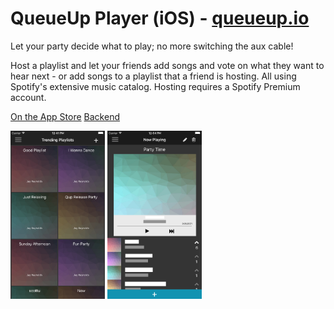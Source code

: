 # QueueUp Player (iOS) - [queueup.io](http://queueup.io)

Let your party decide what to play; no more switching the aux cable!

Host a playlist and let your friends add songs and vote on what they want to hear next - or add songs to a playlist that a friend is hosting. All using Spotify's extensive music catalog. Hosting requires a Spotify Premium account.

[On the App Store](https://itunes.apple.com/us/app/queueup-player/id1028056241?mt=8)
[Backend](https://github.com/louiswilliams/queueup-spotify)

<img src="https://raw.githubusercontent.com/reynoldsjay/queueup-player-ios/master/QueueUp/Images/screenshots/Simulator%20Screen%20Shot%20Oct%2024%2C%202015%2C%2012.41.16%20PM.png" width="30%">         <img src="https://raw.githubusercontent.com/reynoldsjay/queueup-player-ios/master/QueueUp/Images/screenshots/Simulator%20Screen%20Shot%20Oct%2024%2C%202015%2C%2012.54.06%20PM.png" width="30%">


